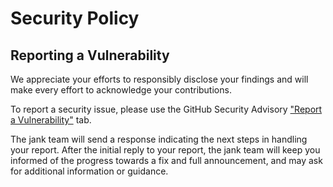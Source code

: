 # Security Policy

## Reporting a Vulnerability
We appreciate your efforts to responsibly disclose your findings and will make every effort to acknowledge your contributions.

To report a security issue, please use the GitHub Security Advisory ["Report a Vulnerability"](https://github.com/jank-lang/jank/security/advisories/new) tab.

The jank team will send a response indicating the next steps in handling your report. After the initial reply to your report, the jank team will keep you informed of the progress towards a fix and full announcement, and may ask for additional information or guidance.
